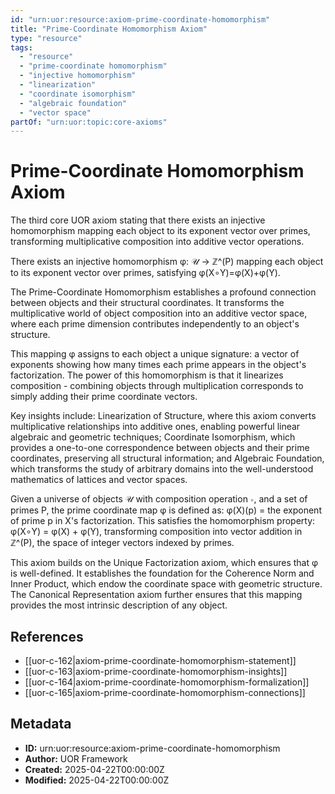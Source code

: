 ```yaml
---
id: "urn:uor:resource:axiom-prime-coordinate-homomorphism"
title: "Prime-Coordinate Homomorphism Axiom"
type: "resource"
tags:
  - "resource"
  - "prime-coordinate homomorphism"
  - "injective homomorphism"
  - "linearization"
  - "coordinate isomorphism"
  - "algebraic foundation"
  - "vector space"
partOf: "urn:uor:topic:core-axioms"
---
```


# Prime-Coordinate Homomorphism Axiom

The third core UOR axiom stating that there exists an injective homomorphism mapping each object to its exponent vector over primes, transforming multiplicative composition into additive vector operations.

There exists an injective homomorphism φ: 𝒰 → ℤ^(P) mapping each object to its exponent vector over primes, satisfying φ(X∘Y)=φ(X)+φ(Y).

The Prime-Coordinate Homomorphism establishes a profound connection between objects and their structural coordinates. It transforms the multiplicative world of object composition into an additive vector space, where each prime dimension contributes independently to an object's structure.

This mapping φ assigns to each object a unique signature: a vector of exponents showing how many times each prime appears in the object's factorization. The power of this homomorphism is that it linearizes composition - combining objects through multiplication corresponds to simply adding their prime coordinate vectors.

Key insights include: Linearization of Structure, where this axiom converts multiplicative relationships into additive ones, enabling powerful linear algebraic and geometric techniques; Coordinate Isomorphism, which provides a one-to-one correspondence between objects and their prime coordinates, preserving all structural information; and Algebraic Foundation, which transforms the study of arbitrary domains into the well-understood mathematics of lattices and vector spaces.

Given a universe of objects 𝒰 with composition operation ∘, and a set of primes P, the prime coordinate map φ is defined as: φ(X)(p) = the exponent of prime p in X's factorization. This satisfies the homomorphism property: φ(X∘Y) = φ(X) + φ(Y), transforming composition into vector addition in ℤ^(P), the space of integer vectors indexed by primes.

This axiom builds on the Unique Factorization axiom, which ensures that φ is well-defined. It establishes the foundation for the Coherence Norm and Inner Product, which endow the coordinate space with geometric structure. The Canonical Representation axiom further ensures that this mapping provides the most intrinsic description of any object.

## References

- [[uor-c-162|axiom-prime-coordinate-homomorphism-statement]]
- [[uor-c-163|axiom-prime-coordinate-homomorphism-insights]]
- [[uor-c-164|axiom-prime-coordinate-homomorphism-formalization]]
- [[uor-c-165|axiom-prime-coordinate-homomorphism-connections]]

## Metadata

- **ID:** urn:uor:resource:axiom-prime-coordinate-homomorphism
- **Author:** UOR Framework
- **Created:** 2025-04-22T00:00:00Z
- **Modified:** 2025-04-22T00:00:00Z
